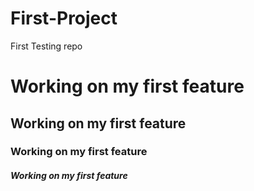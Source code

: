 # First-Project
First Testing repo

# Working on my first feature

## Working on my first feature

###  Working on my first feature

#####  Working on my first feature

